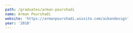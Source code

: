 ```yaml
---
path: /graduates/arman-pourshadi
name: Arman Pourshadi
website: 'https://armanpourshadi.wixsite.com/aikondesign'
year: '2018'
---
```


